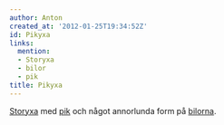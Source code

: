 ```yaml
---
author: Anton
created_at: '2012-01-25T19:34:52Z'
id: Pikyxa
links:
  mention:
  - Storyxa
  - bilor
  - pik
title: Pikyxa
---
```


[Storyxa] med [pik] och något annorlunda form på [bilorna].

  [Storyxa]: Storyxa
  [pik]: pik
  [bilorna]: bilor
